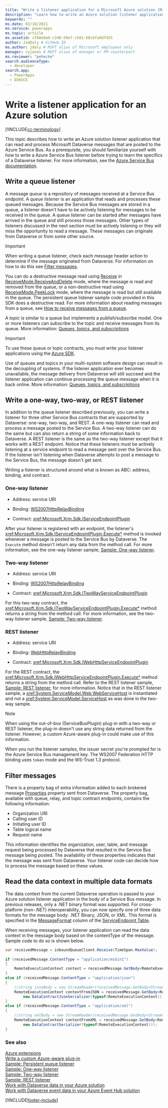 ```yaml
---
title: "Write a listener application for a Microsoft Azure solution (Microsoft Dataverse) | Microsoft Docs" # Intent and product brand in a unique string of 43-59 chars including spaces"
description: "Learn how to write an Azure solution listener application that can read and process Microsoft Dataverse messages that are posted to the Azure Service Bus." # 115-145 characters including spaces. This abstract displays in the search result."
keywords: ""
ms.date: 03/18/2021
ms.service: powerapps
ms.topic: article
ms.assetid: cf68e0a9-c240-59e7-c501-68cbfa0df455
author: JimDaly # GitHub ID
ms.author: jdaly # MSFT alias of Microsoft employees only
manager: ryjones # MSFT alias of manager or PM counterpart
ms.reviewer: "pehecke"
search.audienceType: 
  - developer
search.app: 
  - PowerApps
  - D365CE
---
```


# Write a listener application for an Azure solution

[!INCLUDE[cc-terminology](includes/cc-terminology.md)]

This topic describes how to write an Azure solution listener application that can read and process Microsoft Dataverse messages that are posted to the Azure Service Bus. As a prerequisite, you should familiarize yourself with how to write a Azure Service Bus listener before trying to learn the specifics of a Dataverse listener. For more information, see the [Azure Service Bus documentation](/azure/service-bus/).
  
<a name="bkmk_writequeued"></a>

## Write a queue listener

A message *queue* is a repository of messages received at a Service Bus endpoint. A *queue listener* is an application that reads and processes these queued messages. Because the Service Bus messages are stored in a queue, a listener doesn't have to be actively listening for messages to be received in the queue. A queue listener can be started after messages have arrived in the queue and still process those messages. Other types of listeners discussed in the next section must be actively listening or they will miss the opportunity to read a message. These messages can originate from Dataverse or from some other source.
  
> [!IMPORTANT]
> When writing a queue listener, check each message header action to determine if the message originated from Dataverse. For information on how to do this see [Filter messages](write-listener-application-azure-solution.md#filter).  
  
You can do a destructive message read using [Receive](/dotnet/api/microsoft.servicebus.messaging.queueclient.receive) in [ReceiveMode.ReceiveAndDelete](/dotnet/api/microsoft.servicebus.messaging.receivemode) mode, where the message is read and removed from the queue, or a non-destructive read using [ReceiveMode.PeekLock](/dotnet/api/microsoft.servicebus.messaging.receivemode) mode, where the message is read but still available in the queue. The persistent queue listener sample code provided in this SDK does a destructive read. For more information about reading messages from a queue, see [How to receive messages from a queue](/azure/service-bus-messaging/service-bus-dotnet-get-started-with-queues#receive-messages-from-the-queue).  
  
A *topic* is similar to a queue but implements a publish/subscribe model. One or more listeners can subscribe to the topic and receive messages from its queue. More information: [Queues, topics, and subscriptions](/azure/service-bus-messaging/service-bus-queues-topics-subscriptions)  
  
> [!IMPORTANT]
> To use these queue or topic contracts, you must write your listener applications using the [Azure SDK](https://azure.microsoft.com/downloads/archive-net-downloads/).
  
Use of queues and topics in your multi-system software design can result in the decoupling of systems. If the listener application ever becomes unavailable, the message delivery from Dataverse will still succeed and the listener application can continue processing the queue message when it is back online. More information: [Queues, topics, and subscriptions](/azure/service-bus-messaging/service-bus-queues-topics-subscriptions)  
  
<a name="bkmk_writeoneway"></a>

## Write a one-way, two-way, or REST listener

In addition to the queue listener described previously, you can write a listener for three other Service Bus contracts that are supported by Dataverse: one-way, two-way, and REST. A one-way listener can read and process a message posted to the Service Bus. A two-way listener can do the same but can also return a string of some information back to Dataverse. A REST listener is the same as the two-way listener except that it works with a REST endpoint. Notice that these listeners must be actively listening at a service endpoint to read a message sent over the Service Bus. If the listener isn't listening when Dataverse attempts to post a message to the Service Bus, the message doesn't get sent.
  
Writing a listener is structured around what is known as ABC: address, binding, and contract.

### One-way listener
  
- Address: service URI  
  
- Binding: [WS2007HttpRelayBinding](/dotnet/api/microsoft.servicebus.ws2007httprelaybinding)  
  
- Contract: <xref:Microsoft.Xrm.Sdk.IServiceEndpointPlugin>  
  
After your listener is registered with an endpoint, the listener's <xref:Microsoft.Xrm.Sdk.IServiceEndpointPlugin.Execute*> method is invoked whenever a message is posted to the Service Bus by Dataverse. The `Execute` method doesn't return any data from the method call. For more information, see the one-way listener sample, [Sample: One-way listener](org-service/samples/one-way-listener.md).  
  
### Two-way listener
  
- Address: service URI  
  
- Binding: [WS2007HttpRelayBinding](/dotnet/api/microsoft.servicebus.ws2007httprelaybinding)  
  
- Contract: <xref:Microsoft.Xrm.Sdk.ITwoWayServiceEndpointPlugin>  
  
For this two-way contract, the <xref:Microsoft.Xrm.Sdk.ITwoWayServiceEndpointPlugin.Execute*> method returns a string from the method call. For more information, see the two-way listener sample, [Sample: Two-way listener](org-service/samples/two-way-listener.md).  
  
### REST listener
  
- Address: service URI  
  
- Binding: [WebHttpRelayBinding](/dotnet/api/microsoft.servicebus.wshttprelaybinding)
  
- Contract: <xref:Microsoft.Xrm.Sdk.IWebHttpServiceEndpointPlugin>  
  
For the REST contract, the <xref:Microsoft.Xrm.Sdk.IWebHttpServiceEndpointPlugin.Execute*> method returns a string from the method call. Refer to the REST listener sample, [Sample: REST listener](org-service/samples/rest-listener.md), for more information. Notice that in the REST listener sample, a <xref:System.ServiceModel.Web.WebServiceHost> is instantiated and not a <xref:System.ServiceModel.ServiceHost> as was done in the two-way sample.
  
> [!NOTE]
> When using the out-of-box (ServiceBusPlugin) plug-in with a two-way or REST listener, the plug-in doesn't use any string data returned from the listener. However, a custom Azure-aware plug-in could make use of this information.  
>
> When you run the listener samples, the issuer secret you're prompted for is the Azure Service Bus management key. The WS2007 Federation HTTP binding uses `token` mode and the WS-Trust 1.3 protocol.  
  
<a name="filter"></a>

## Filter messages

There is a property bag of extra information added to each brokered message [Properties](/dotnet/api/microsoft.servicebus.messaging.brokeredmessage#properties) property sent from Dataverse. The property bag, available with queue, relay, and topic contract endpoints, contains the following information:  
  
- Organization URI
- Calling user ID
- Initiating user ID
- Table logical name
- Request name  
  
This information identifies the organization, user, table, and message request being processed by Dataverse that resulted in the Service Bus message being posted. The availability of these properties indicates that the message was sent from Dataverse. Your listener code can decide how to process the message based on these values.  
  
<a name="bkmk_multiple-formats"></a>
 
## Read the data context in multiple data formats

The data context from the current Dataverse operation is passed to your Azure solution listener application in the body of a Service Bus message. In previous releases, only a .NET binary format was supported.  For cross-platform (non-.NET) interoperability, you can now specify one of three data formats for the message body: .NET Binary, JSON, or XML.  This format is specified in the [MessageFormat](reference/entities/serviceendpoint.md#BKMK_MessageFormat) column of the [ServiceEndpoint Table](reference/entities/serviceendpoint.md).
  
When receiving messages, your listener application can read the data context in the message body based on the contentType of the message. Sample code to do so is shown below.  
  
```csharp
var receivedMessage = inboundQueueClient.Receive(TimeSpan.MaxValue);  
  
if (receivedMessage.ContentType = "application/msbin1")  
{  
    RemoteExecutionContext context = receivedMessage.GetBody<RemoteExecutionContext>();  
}  
else if (receivedMessage.ContentType = "application/json")  
{  
    //string jsonBody = new StreamReader(receivedMessage.GetBody<Stream>(), Encoding.UTF8).ReadToEnd();  
    RemoteExecutionContext contextFromJSON = receivedMessage.GetBody<RemoteExecutionContext>(  
        new DataContractJsonSerializer(typeof(RemoteExecutionContext)));  
}  
else if (receivedMessage.ContentType = "application/xml")  
{  
    //string xmlBody = new StreamReader(receivedMessage.GetBody<Stream>(), Encoding.UTF8).ReadToEnd();  
    RemoteExecutionContext contextFromXML = receivedMessage.GetBody<RemoteExecutionContext>(  
        new DataContractSerializer(typeof(RemoteExecutionContext)));  
}  
```  
  
### See also

[Azure extensions](azure-integration.md)<br />
[Write a custom Azure-aware plug-in](write-custom-azure-aware-plugin.md)<br />
[Sample: Persistent queue listener](org-service/samples/persistent-queue-listener.md)<br />
[Sample: One-way listener](org-service/samples/one-way-listener.md)<br />
[Sample: Two-way listener](org-service/samples/two-way-listener.md)<br />
[Sample: REST listener](org-service/samples/rest-listener.md)<br />
[Work with Dataverse data in your Azure solution](work-data-azure-solution.md)<br />
[Work with Dataverse event data in your Azure Event Hub solution](work-event-data-azure-event-hub-solution.md)
 


[!INCLUDE[footer-include](../../includes/footer-banner.md)]